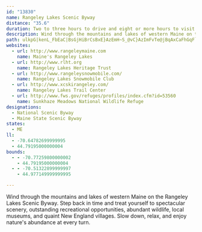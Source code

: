 ```yaml
---
id: "13830"
name: Rangeley Lakes Scenic Byway
distance: "35.6"
duration: Two to three hours to drive and eight or more hours to visit this byway
description: Wind through the mountains and lakes of western Maine on the Rangeley Lakes Scenic Byway. Step back in time and treat yourself to spectacular scenery, outstanding recreational opportunities, abundant wildlife, local museums, and quaint New England villages. Slow down, relax, and enjoy nature's abundance at every turn.
path: ulkpG|kenL_FbEaC|BsGjHiBrCsBxE}AzEmH~S_@vC}AzImFvTe@jBqAxCaFhGqF`M}@xAuBtCwBrDmFrHuFrGuAdCsCfG_C~BcClBsChBwB|C{@zBgBlIyBrFcBfFcFxKi@fBKlC?fBTrC`@zAp@dBfH~Oj@lBR`DCz@QbB]rA_AnBkKrOyAfBsA|@u@LqBJoGq@}BKmALu@\s@l@yExI}CfHYfBo@fHi@dCcAzBeApBsAlBmCxCmAfAgC`AqBPmCk@{@_@cB_B}IeRk@}@w@{@y@e@wAa@aDFkA^kEnDeGlHmDjHyArDc@`Bo@`F}@~AyBrC_A~@s@`@mK\sAEoBMaG_B_Ak@}@s@aDkDaBuA{YoOiAkAo@_AmBsEoA_Cy@gAsA{@yAEiTnGmE|@wECuAMsOaD{NqDeGkAaAAc@DcDx@mRfGqAl@y@p@y@nAiEpM}MjWkDlD_C`BcGdBacAvSsAHiCQsBs@iAy@mCkCyDgEgBaB_C}@gASoAG_a@@kAHsBr@sC`BkKfIcDfBkJ~C_Ad@wA`B{@jBm@`DEdDN`CnAbJH|A?rBUdDs@nBYh@}AfBuA`AsGjDy@n@aAxAaApCWzAQrBDlNOdBs@lFoD|SgDfKwCbIeAxBaFfH_E~E}DrCyQbGaCbAaB`AqGlFyAdBeGhJeB|BmItHeH|FiFpC}C~@}Dj@sB?yC_@}B_AmAy@{KyFqL_HoBa@yC?sBj@yAt@{GnEwExCsCbBm@Ti@PeAT}@LW@eAFe@F}ATwCXkDJcHdAoBf@aUhHmKbEeLrFaMzHwFnEgHxGyEnFqBlCcBlCiB~CkMfWcC|DyBhCsFvEuH~DdAuH?sCG_AsBuGmAkCyC{Do@_CIqAb@}HhDyd@LwES}E}@sEqF_NcE}HcFmIcBkD_@{A_@mCy@aK}@mScCqNqAgFiAqCo@gA_IgIyAsBcAsBoA_Ei@aEcBsXWmNPqj@JiC|AoRTyArBeHrA{Bx@_Ar@y@x@g@jN{G|@y@hBiCh@{Af@{Cx@kHzC{`@xAgOlEmRn@{DJmEQmH?iEJcD|Duf@BgDsBk]iB{QS}IBsYxCwv@bAcPh@mKf@ySRq_@X{HX_DPw@\aAbA}AtHuJtDmGl@c@d@QxVaF`D_@jMQpG?rEg@jNsCjMsBvT{H~E_CjD_ClEgCtFeAzCYvEeAjCgAdCeB~CgEzJoLpIyKtBuDxAmEdG}Vz@kCnAmCrScUlJwNj@_AX[nE}CrDuC~@u@pIcG`Cy@lEs@xC]`B?pAFhAXnN~ErEFtAGvBg@pHeClGkBh@G`FExDv@xQrHfFz@vJd@rB@~Cg@pFyAlEgD|B_D|FcK|CeDhGmDlBaBrByDbFoS`CkIbC}EnCyEl@sAnAsEZuCHsCYyGe@aFYsE?wDbA}S?kAEaDs@iLO{No@mGqEiSiA{FiCwOmGyn@iSmlAIeBEgDTmG~@mFlByGpI_ZrAkD`BkB|Ay@p@ShAKlADpCh@zDhAjE|BvAPz@QnAw@j@aA\sAFe@XoDTgAzAkCdB_A|B?nDz@vCJ`Cm@xB{BbE}Et@_B\kA~@}CbBoFrAsDpGeJb@_@x@e@nBm@|D_A|EUtAe@lAq@xLiJ|HkHdC{CdG{In@s@rB_B`GsCtAe@p@Al@FfAr@n@lAx@xHr@dB|@n@j@Jt@Gl@Yf@k@`@y@hCoIt@}CrA{Gr@yBnAaC|HoKrAeCh@sBZyB\{Fb@sC
websites:
  - url: http://www.rangeleymaine.com
    name: Maine's Rangeley Lakes
  - url: http://www.rlht.org
    name: Rangeley Lakes Heritage Trust
  - url: http://www.rangeleysnowmobile.com/
    name: Rangeley Lakes Snowmobile Club
  - url: http://www.xcskirangeley.com/
    name: Rangeley Lakes Trail Center
  - url: http://www.fws.gov/refuges/profiles/index.cfm?id=53560
    name: Sunkhaze Meadows National Wildlife Refuge
designations:
  - National Scenic Byway
  - Maine State Scenic Byway
states:
  - ME
ll:
  - -70.64782699999995
  - 44.79195000000004
bounds:
  - - -70.77259800000002
    - 44.79195000000004
  - - -70.51322899999997
    - 44.977149999999995

---
```


Wind through the mountains and lakes of western Maine on the Rangeley Lakes Scenic Byway. Step back in time and treat yourself to spectacular scenery, outstanding recreational opportunities, abundant wildlife, local museums, and quaint New England villages. Slow down, relax, and enjoy nature's abundance at every turn.

